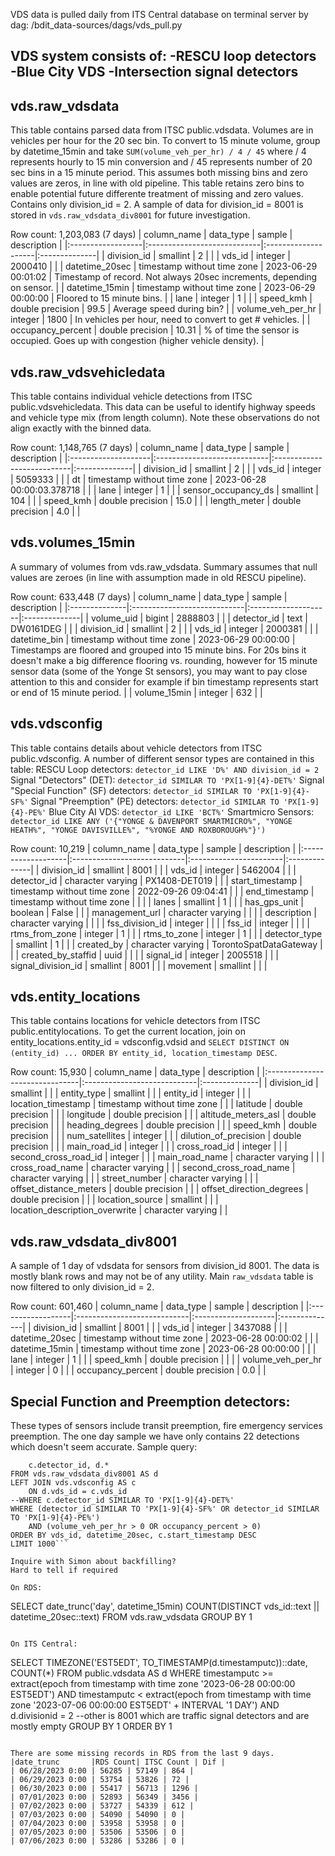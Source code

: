 VDS data is pulled daily from ITS Central database on terminal server by dag: /bdit_data-sources/dags/vds_pull.py

VDS system consists of: 
-RESCU loop detectors
-Blue City VDS
-Intersection signal detectors
-

## vds.raw_vdsdata
This table contains parsed data from ITSC public.vdsdata. 
Volumes are in vehicles per hour for the 20 sec bin. To convert to 15 minute volume, group by datetime_15min and take `SUM(volume_veh_per_hr) / 4 / 45` where / 4 represents hourly to 15 min conversion and / 45 represents number of 20 sec bins in a 15 minute period. This assumes both missing bins and zero values are zeros, in line with old pipeline. 
This table retains zero bins to enable potential future differente treatment of missing and zero values. 
Contains only division_id = 2. A sample of data for division_id = 8001 is stored in `vds.raw_vdsdata_div8001` for future investigation. 

Row count: 1,203,083 (7 days)
| column_name       | data_type                   | sample              | description   |
|:------------------|:----------------------------|:--------------------|:--------------|
| division_id       | smallint                    | 2                   |               |
| vds_id            | integer                     | 2000410             |               |
| datetime_20sec    | timestamp without time zone | 2023-06-29 00:01:02 | Timestamp of record. Not always 20sec increments, depending on sensor. |
| datetime_15min    | timestamp without time zone | 2023-06-29 00:00:00 | Floored to 15 minute bins. |
| lane              | integer                     | 1                   |               |
| speed_kmh         | double precision            | 99.5                | Average speed during bin? |
| volume_veh_per_hr | integer                     | 1800                | In vehicles per hour, need to convert to get # vehicles. |
| occupancy_percent | double precision            | 10.31               | % of time the sensor is occupied. Goes up with congestion (higher vehicle density). |

## vds.raw_vdsvehicledata
This table contains individual vehicle detections from ITSC public.vdsvehicledata. 
This data can be useful to identify highway speeds and vehicle type mix (from length column).
Note these observations do not align exactly with the binned data.

Row count: 1,148,765 (7 days)
| column_name         | data_type                   | sample                     | description   |
|:--------------------|:----------------------------|:---------------------------|:--------------|
| division_id         | smallint                    | 2                          |               |
| vds_id              | integer                     | 5059333                    |               |
| dt                  | timestamp without time zone | 2023-06-28 00:00:03.378718 |               |
| lane                | integer                     | 1                          |               |
| sensor_occupancy_ds | smallint                    | 104                        |               |
| speed_kmh           | double precision            | 15.0                       |               |
| length_meter        | double precision            | 4.0                        |               |

## vds.volumes_15min
A summary of volumes from vds.raw_vdsdata. 
Summary assumes that null values are zeroes (in line with assumption made in old RESCU pipeline).

Row count: 633,448 (7 days)
| column_name   | data_type                   | sample              | description   |
|:--------------|:----------------------------|:--------------------|:--------------|
| volume_uid    | bigint                      | 2888803             |               |
| detector_id   | text                        | DW0161DEG           |               |
| division_id   | smallint                    | 2                   |               |
| vds_id        | integer                     | 2000381             |               |
| datetime_bin  | timestamp without time zone | 2023-06-29 00:00:00 | Timestamps are floored and grouped into 15 minute bins. For 20s bins it doesn't make a big difference flooring vs. rounding, however for 15 minute sensor data (some of the Yonge St sensors), you may want to pay close attention to this and consider for example if bin timestamp represents start or end of 15 minute period. |
| volume_15min  | integer                     | 632                 |               |

## vds.vdsconfig
This table contains details about vehicle detectors from ITSC public.vdsconfig. 
A number of different sensor types are contained in this table: 
RESCU Loop detectors: `detector_id LIKE 'D%' AND division_id = 2`
Signal "Detectors" (DET): `detector_id SIMILAR TO 'PX[1-9]{4}-DET%'`
Signal "Special Function" (SF) detectors: `detector_id SIMILAR TO 'PX[1-9]{4}-SF%'`
Signal "Preemption" (PE) detectors: `detector_id SIMILAR TO 'PX[1-9]{4}-PE%'`
Blue City AI VDS: `detector_id LIKE 'BCT%'`
Smartmicro Sensors: `detector_id LIKE ANY ('{"YONGE & DAVENPORT SMARTMICRO%", "YONGE HEATH%", "YONGE DAVISVILLE%", "%YONGE AND ROXBOROUGH%"}')`

Row count: 10,219
| column_name        | data_type                   | sample                 | description   |
|:-------------------|:----------------------------|:-----------------------|:--------------|
| division_id        | smallint                    | 8001                   |               |
| vds_id             | integer                     | 5462004                |               |
| detector_id        | character varying           | PX1408-DET019          |               |
| start_timestamp    | timestamp without time zone | 2022-09-26 09:04:41    |               |
| end_timestamp      | timestamp without time zone |                        |               |
| lanes              | smallint                    | 1                      |               |
| has_gps_unit       | boolean                     | False                  |               |
| management_url     | character varying           |                        |               |
| description        | character varying           |                        |               |
| fss_division_id    | integer                     |                        |               |
| fss_id             | integer                     |                        |               |
| rtms_from_zone     | integer                     | 1                      |               |
| rtms_to_zone       | integer                     | 1                      |               |
| detector_type      | smallint                    | 1                      |               |
| created_by         | character varying           | TorontoSpatDataGateway |               |
| created_by_staffid | uuid                        |                        |               |
| signal_id          | integer                     | 2005518                |               |
| signal_division_id | smallint                    | 8001                   |               |
| movement           | smallint                    |                        |               |

## vds.entity_locations
This table contains locations for vehicle detectors from ITSC public.entitylocations.
To get the current location, join on entity_locations.entity_id = vdsconfig.vdsid and `SELECT DISTINCT ON (entity_id) ... ORDER BY entity_id, location_timestamp DESC`. 

Row count: 15,930
| column_name                    | data_type                   | description   |
|:-------------------------------|:----------------------------|:--------------|
| division_id                    | smallint                    |               |
| entity_type                    | smallint                    |               |
| entity_id                      | integer                     |               |
| location_timestamp             | timestamp without time zone |               |
| latitude                       | double precision            |               |
| longitude                      | double precision            |               |
| altitude_meters_asl            | double precision            |               |
| heading_degrees                | double precision            |               |
| speed_kmh                      | double precision            |               |
| num_satellites                 | integer                     |               |
| dilution_of_precision          | double precision            |               |
| main_road_id                   | integer                     |               |
| cross_road_id                  | integer                     |               |
| second_cross_road_id           | integer                     |               |
| main_road_name                 | character varying           |               |
| cross_road_name                | character varying           |               |
| second_cross_road_name         | character varying           |               |
| street_number                  | character varying           |               |
| offset_distance_meters         | double precision            |               |
| offset_direction_degrees       | double precision            |               |
| location_source                | smallint                    |               |
| location_description_overwrite | character varying           |               |

## vds.raw_vdsdata_div8001
A sample of 1 day of vdsdata for sensors from division_id 8001. The data is mostly blank rows and may not be of any utility. Main `raw_vdsdata` table is now filtered to only division_id = 2. 

Row count: 601,460
| column_name       | data_type                   | sample              | description   |
|:------------------|:----------------------------|:--------------------|:--------------|
| division_id       | smallint                    | 8001                |               |
| vds_id            | integer                     | 3437088             |               |
| datetime_20sec    | timestamp without time zone | 2023-06-28 00:00:02 |               |
| datetime_15min    | timestamp without time zone | 2023-06-28 00:00:00 |               |
| lane              | integer                     | 1                   |               |
| speed_kmh         | double precision            |                     |               |
| volume_veh_per_hr | integer                     | 0                   |               |
| occupancy_percent | double precision            | 0.0                 |               |

## Special Function and Preemption detectors: 
These types of sensors include transit preemption, fire emergency services preemption. The one day sample we have only contains 22 detections which doesn't seem accurate. Sample query: 
```SELECT DISTINCT ON (vds_id, datetime_20sec)
    c.detector_id, d.* 
FROM vds.raw_vdsdata_div8001 AS d
LEFT JOIN vds.vdsconfig AS c
    ON d.vds_id = c.vds_id
--WHERE c.detector_id SIMILAR TO 'PX[1-9]{4}-DET%'
WHERE (detector_id SIMILAR TO 'PX[1-9]{4}-SF%' OR detector_id SIMILAR TO 'PX[1-9]{4}-PE%')
    AND (volume_veh_per_hr > 0 OR occupancy_percent > 0)
ORDER BY vds_id, datetime_20sec, c.start_timestamp DESC
LIMIT 1000```

Inquire with Simon about backfilling?
Hard to tell if required 

On RDS:
```
SELECT
    date_trunc('day', datetime_15min)
    COUNT(DISTINCT vds_id::text || datetime_20sec::text)
FROM vds.raw_vdsdata
GROUP BY 1
```

On ITS Central: 
```
SELECT
    TIMEZONE('EST5EDT', TO_TIMESTAMP(d.timestamputc))::date, 
	COUNT(*)
FROM public.vdsdata AS d
WHERE
	timestamputc >= extract(epoch from timestamp with time zone '2023-06-28 00:00:00 EST5EDT')
	AND timestamputc < extract(epoch from timestamp with time zone '2023-07-06 00:00:00 EST5EDT' + INTERVAL '1 DAY')
	AND d.divisionid = 2 --other is 8001 which are traffic signal detectors and are mostly empty
GROUP BY 1
ORDER BY 1
```

There are some missing records in RDS from the last 9 days. 
|date_trunc	      |RDS Count| ITSC Count | Dif |
| 06/28/2023 0:00 | 56285 | 57149 | 864 |
| 06/29/2023 0:00 | 53754 | 53826 | 72 |
| 06/30/2023 0:00 | 55417 | 56713 | 1296 |
| 07/01/2023 0:00 | 52893 | 56349 | 3456 |
| 07/02/2023 0:00 | 53727 | 54339 | 612 |
| 07/03/2023 0:00 | 54090 | 54090 | 0 |
| 07/04/2023 0:00 | 53958 | 53958 | 0 |
| 07/05/2023 0:00 | 53506 | 53506 | 0 |
| 07/06/2023 0:00 | 53286 | 53286 | 0 |

